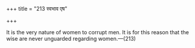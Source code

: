 +++
title = "213 स्वभाव एष"

+++

It is the very nature of women to corrupt men. It is for this reason that the wise are never unguarded regarding women.—(213)